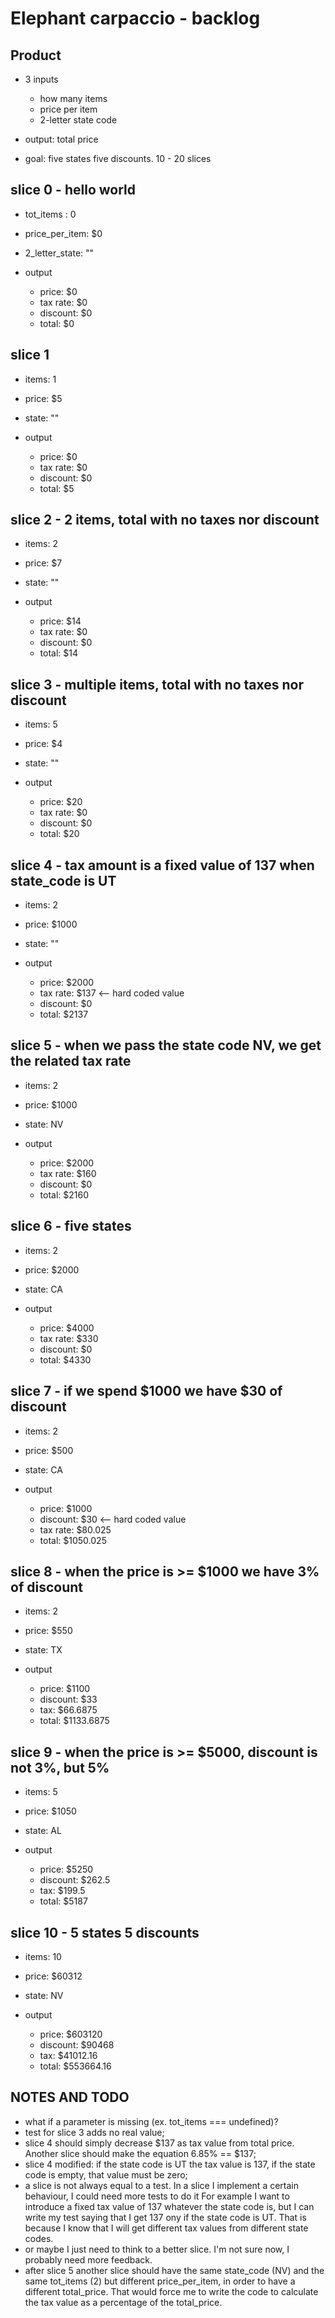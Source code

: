 # Elephant carpaccio - backlog

## Product

* 3 inputs

  * how many items
  * price per item
  * 2-letter state code

* output: total price

* goal: five states five discounts. 10 - 20 slices

## slice 0 - hello world

* tot_items : 0
* price_per_item: $0
* 2_letter_state: ""

* output

  * price: $0
  * tax rate: $0
  * discount: $0
  * total: $0

## slice 1

* items: 1
* price: $5
* state: ""

* output

  * price: $0
  * tax rate: $0
  * discount: $0
  * total: $5

## slice 2 - 2 items, total with no taxes nor discount

* items: 2
* price: $7
* state: ""

* output

  * price: $14
  * tax rate: $0
  * discount: $0
  * total: $14

## slice 3 - multiple items, total with no taxes nor discount

* items: 5
* price: $4
* state: ""

* output

  * price: $20
  * tax rate: $0
  * discount: $0
  * total: $20

## slice 4 - tax amount is a fixed value of 137 when state_code is UT

* items: 2
* price: $1000
* state: ""

* output

  * price: $2000
  * tax rate: $137 <-- hard coded value
  * discount: $0
  * total: $2137

## slice 5 - when we pass the state code NV, we get the related tax rate

* items: 2
* price: $1000
* state: NV

* output

  * price: $2000
  * tax rate: $160
  * discount: $0
  * total: $2160

## slice 6 - five states

* items: 2
* price: $2000
* state: CA

* output

  * price: $4000
  * tax rate: $330
  * discount: $0
  * total: $4330

## slice 7 - if we spend $1000 we have $30 of discount

* items: 2
* price: $500
* state: CA

* output

  * price: $1000
  * discount: $30 <-- hard coded value
  * tax rate: $80.025
  * total: $1050.025

## slice 8 - when the price is >= $1000 we have 3% of discount

* items: 2
* price: $550
* state: TX

* output

  * price: $1100
  * discount: $33
  * tax: $66.6875
  * total: $1133.6875

## slice 9 - when the price is >= $5000, discount is not 3%, but 5%

* items: 5
* price: $1050
* state: AL

* output

  * price: $5250
  * discount: $262.5
  * tax: $199.5
  * total: $5187

## slice 10 - 5 states 5 discounts

* items: 10
* price: $60312
* state: NV

* output

  * price: $603120
  * discount: $90468
  * tax: $41012.16
  * total: $553664.16

## NOTES AND TODO

* what if a parameter is missing (ex. tot_items === undefined)?
* test for slice 3 adds no real value;
* slice 4 should simply decrease $137 as tax value from total price. Another slice should make the equation 6.85% == $137;
* slice 4 modified: if the state code is UT the tax value is 137, if the state code is empty, that value must be zero;
* a slice is not always equal to a test. In a slice I implement a certain behaviour, I could need more tests to do it
For example I want to introduce a fixed tax value of 137 whatever the state code is, but I can write my test saying that I get 137 ony if the state code is UT. That is because I know that I will get different tax values from different state codes.
 * or maybe I just need to think to a better slice. I'm not sure now, I probably need more feedback.
* after slice 5 another slice should have the same state_code (NV) and the same tot_items (2) but different price_per_item, in order to have a different total_price. That would force me to write the code to calculate the tax value as a percentage of the total_price.
